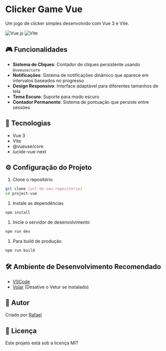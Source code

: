 # Clicker Game Vue

Um jogo de clicker simples desenvolvido com Vue 3 e Vite.

![Vue.js](https://img.shields.io/badge/Vue.js-3.5.17-4FC08D?style=flat&logo=vue.js)
![Vite](https://img.shields.io/badge/Vite-7.0.0-646CFF?style=flat&logo=vite)

## 🎮 Funcionalidades

- **Sistema de Cliques**: Contador de cliques persistente usando `@vueuse/core`
- **Notificações**: Sistema de notificações dinâmico que aparece em intervalos baseados no progresso
- **Design Responsivo**: Interface adaptável para diferentes tamanhos de tela
- **Tema Escuro**: Suporte para modo escuro
- **Contador Permanente**: Sistema de pontuação que persiste entre sessões

## 🚀 Tecnologias

- Vue 3
- Vite
- @vueuse/core
- lucide-vue-next

## ⚙️ Configuração do Projeto

1. Clone o repositório

```bash
git clone [url-do-seu-repositorio]
cd project-vue
```

1. Instale as dependências

```bash
npm install
```

1. Inicie o servidor de desenvolvimento

```bash
npm run dev
```

1. Para build de produção

```bash
npm run build
```

## 🛠️ Ambiente de Desenvolvimento Recomendado

- [VSCode](https://code.visualstudio.com/)
- [Volar](https://marketplace.visualstudio.com/items?itemName=Vue.volar) (Desative o Vetur se instalado)

## 👤 Autor

Criado por [Rafael](https://github.com/RafaelQuadros1)

## 📝 Licença

Este projeto está sob a licença MIT
